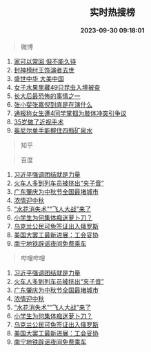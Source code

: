 <div align="center"><h2>实时热搜榜</h2><h4>2023-09-30 09:18:01</h4></div>

> 微博  

1. [家可以常回 但不能久待](https://s.weibo.com/weibo?q=%E5%AE%B6%E5%8F%AF%E4%BB%A5%E5%B8%B8%E5%9B%9E%20%E4%BD%86%E4%B8%8D%E8%83%BD%E4%B9%85%E5%BE%85&t=31&band_rank=1&Refer=top)<br />
2. [封神榜纣王饰演者去世](https://s.weibo.com/weibo?q=%E5%B0%81%E7%A5%9E%E6%A6%9C%E7%BA%A3%E7%8E%8B%E9%A5%B0%E6%BC%94%E8%80%85%E5%8E%BB%E4%B8%96&t=31&band_rank=2&Refer=top)<br />
3. [盛世中华 大美中国](https://s.weibo.com/weibo?q=%23%E7%9B%9B%E4%B8%96%E4%B8%AD%E5%8D%8E%20%E5%A4%A7%E7%BE%8E%E4%B8%AD%E5%9B%BD%23&t=31&band_rank=3&Refer=top)<br />
4. [女子水果里藏49只昆虫入境被查](https://s.weibo.com/weibo?q=%23%E5%A5%B3%E5%AD%90%E6%B0%B4%E6%9E%9C%E9%87%8C%E8%97%8F49%E5%8F%AA%E6%98%86%E8%99%AB%E5%85%A5%E5%A2%83%E8%A2%AB%E6%9F%A5%23&t=31&band_rank=4&Refer=top)<br />
5. [长大后最恐怖的事情之一](https://s.weibo.com/weibo?q=%E9%95%BF%E5%A4%A7%E5%90%8E%E6%9C%80%E6%81%90%E6%80%96%E7%9A%84%E4%BA%8B%E6%83%85%E4%B9%8B%E4%B8%80&t=31&band_rank=5&Refer=top)<br />
6. [张小斐张嘉倪到底是在演什么](https://s.weibo.com/weibo?q=%23%E5%BC%A0%E5%B0%8F%E6%96%90%E5%BC%A0%E5%98%89%E5%80%AA%E5%88%B0%E5%BA%95%E6%98%AF%E5%9C%A8%E6%BC%94%E4%BB%80%E4%B9%88%23&t=31&band_rank=6&Refer=top)<br />
7. [通报称女生遭4同学掌掴为肢体冲突引争议](https://s.weibo.com/weibo?q=%23%E9%80%9A%E6%8A%A5%E7%A7%B0%E5%A5%B3%E7%94%9F%E9%81%AD4%E5%90%8C%E5%AD%A6%E6%8E%8C%E6%8E%B4%E4%B8%BA%E8%82%A2%E4%BD%93%E5%86%B2%E7%AA%81%E5%BC%95%E4%BA%89%E8%AE%AE%23&t=31&band_rank=7&Refer=top)<br />
8. [35岁做了近视手术](https://s.weibo.com/weibo?q=35%E5%B2%81%E5%81%9A%E4%BA%86%E8%BF%91%E8%A7%86%E6%89%8B%E6%9C%AF&t=31&band_rank=8&Refer=top)<br />
9. [奥尼尔单手能握住四瓶矿泉水](https://s.weibo.com/weibo?q=%23%E5%A5%A5%E5%B0%BC%E5%B0%94%E5%8D%95%E6%89%8B%E8%83%BD%E6%8F%A1%E4%BD%8F%E5%9B%9B%E7%93%B6%E7%9F%BF%E6%B3%89%E6%B0%B4%23&t=31&band_rank=9&Refer=top)<br />

> 知乎  


> 百度  

1. [习近平强调团结就是力量](https://www.baidu.com/s?wd=%E4%B9%A0%E8%BF%91%E5%B9%B3%E5%BC%BA%E8%B0%83%E5%9B%A2%E7%BB%93%E5%B0%B1%E6%98%AF%E5%8A%9B%E9%87%8F&sa=fyb_news&rsv_dl=fyb_news)<br />
2. [火车人多到列车员被挤出“夹子音”](https://www.baidu.com/s?wd=%E7%81%AB%E8%BD%A6%E4%BA%BA%E5%A4%9A%E5%88%B0%E5%88%97%E8%BD%A6%E5%91%98%E8%A2%AB%E6%8C%A4%E5%87%BA%E2%80%9C%E5%A4%B9%E5%AD%90%E9%9F%B3%E2%80%9D&sa=fyb_news&rsv_dl=fyb_news)<br />
3. [广东肇庆为中秋节全国最堵城市](https://www.baidu.com/s?wd=%E5%B9%BF%E4%B8%9C%E8%82%87%E5%BA%86%E4%B8%BA%E4%B8%AD%E7%A7%8B%E8%8A%82%E5%85%A8%E5%9B%BD%E6%9C%80%E5%A0%B5%E5%9F%8E%E5%B8%82&sa=fyb_news&rsv_dl=fyb_news)<br />
4. [浓情迎中秋](https://www.baidu.com/s?wd=%E6%B5%93%E6%83%85%E8%BF%8E%E4%B8%AD%E7%A7%8B&sa=fyb_news&rsv_dl=fyb_news)<br />
5. [“水花消失术”“飞人大战”来了](https://www.baidu.com/s?wd=%E2%80%9C%E6%B0%B4%E8%8A%B1%E6%B6%88%E5%A4%B1%E6%9C%AF%E2%80%9D%E2%80%9C%E9%A3%9E%E4%BA%BA%E5%A4%A7%E6%88%98%E2%80%9D%E6%9D%A5%E4%BA%86&sa=fyb_news&rsv_dl=fyb_news)<br />
6. [小学生为何集体痴迷萝卜刀？](https://www.baidu.com/s?wd=%E5%B0%8F%E5%AD%A6%E7%94%9F%E4%B8%BA%E4%BD%95%E9%9B%86%E4%BD%93%E7%97%B4%E8%BF%B7%E8%90%9D%E5%8D%9C%E5%88%80%EF%BC%9F&sa=fyb_news&rsv_dl=fyb_news)<br />
7. [乌克兰公民可免签证出入俄罗斯](https://www.baidu.com/s?wd=%E4%B9%8C%E5%85%8B%E5%85%B0%E5%85%AC%E6%B0%91%E5%8F%AF%E5%85%8D%E7%AD%BE%E8%AF%81%E5%87%BA%E5%85%A5%E4%BF%84%E7%BD%97%E6%96%AF&sa=fyb_news&rsv_dl=fyb_news)<br />
8. [美国大罢工最新进展：工会妥协](https://www.baidu.com/s?wd=%E7%BE%8E%E5%9B%BD%E5%A4%A7%E7%BD%A2%E5%B7%A5%E6%9C%80%E6%96%B0%E8%BF%9B%E5%B1%95%EF%BC%9A%E5%B7%A5%E4%BC%9A%E5%A6%A5%E5%8D%8F&sa=fyb_news&rsv_dl=fyb_news)<br />
9. [南宁地铁辟谣夜间免费乘车](https://www.baidu.com/s?wd=%E5%8D%97%E5%AE%81%E5%9C%B0%E9%93%81%E8%BE%9F%E8%B0%A3%E5%A4%9C%E9%97%B4%E5%85%8D%E8%B4%B9%E4%B9%98%E8%BD%A6&sa=fyb_news&rsv_dl=fyb_news)<br />

> 哔哩哔哩  

1. [习近平强调团结就是力量](https://www.baidu.com/s?wd=%E4%B9%A0%E8%BF%91%E5%B9%B3%E5%BC%BA%E8%B0%83%E5%9B%A2%E7%BB%93%E5%B0%B1%E6%98%AF%E5%8A%9B%E9%87%8F&sa=fyb_news&rsv_dl=fyb_news)<br />
2. [火车人多到列车员被挤出“夹子音”](https://www.baidu.com/s?wd=%E7%81%AB%E8%BD%A6%E4%BA%BA%E5%A4%9A%E5%88%B0%E5%88%97%E8%BD%A6%E5%91%98%E8%A2%AB%E6%8C%A4%E5%87%BA%E2%80%9C%E5%A4%B9%E5%AD%90%E9%9F%B3%E2%80%9D&sa=fyb_news&rsv_dl=fyb_news)<br />
3. [广东肇庆为中秋节全国最堵城市](https://www.baidu.com/s?wd=%E5%B9%BF%E4%B8%9C%E8%82%87%E5%BA%86%E4%B8%BA%E4%B8%AD%E7%A7%8B%E8%8A%82%E5%85%A8%E5%9B%BD%E6%9C%80%E5%A0%B5%E5%9F%8E%E5%B8%82&sa=fyb_news&rsv_dl=fyb_news)<br />
4. [浓情迎中秋](https://www.baidu.com/s?wd=%E6%B5%93%E6%83%85%E8%BF%8E%E4%B8%AD%E7%A7%8B&sa=fyb_news&rsv_dl=fyb_news)<br />
5. [“水花消失术”“飞人大战”来了](https://www.baidu.com/s?wd=%E2%80%9C%E6%B0%B4%E8%8A%B1%E6%B6%88%E5%A4%B1%E6%9C%AF%E2%80%9D%E2%80%9C%E9%A3%9E%E4%BA%BA%E5%A4%A7%E6%88%98%E2%80%9D%E6%9D%A5%E4%BA%86&sa=fyb_news&rsv_dl=fyb_news)<br />
6. [小学生为何集体痴迷萝卜刀？](https://www.baidu.com/s?wd=%E5%B0%8F%E5%AD%A6%E7%94%9F%E4%B8%BA%E4%BD%95%E9%9B%86%E4%BD%93%E7%97%B4%E8%BF%B7%E8%90%9D%E5%8D%9C%E5%88%80%EF%BC%9F&sa=fyb_news&rsv_dl=fyb_news)<br />
7. [乌克兰公民可免签证出入俄罗斯](https://www.baidu.com/s?wd=%E4%B9%8C%E5%85%8B%E5%85%B0%E5%85%AC%E6%B0%91%E5%8F%AF%E5%85%8D%E7%AD%BE%E8%AF%81%E5%87%BA%E5%85%A5%E4%BF%84%E7%BD%97%E6%96%AF&sa=fyb_news&rsv_dl=fyb_news)<br />
8. [美国大罢工最新进展：工会妥协](https://www.baidu.com/s?wd=%E7%BE%8E%E5%9B%BD%E5%A4%A7%E7%BD%A2%E5%B7%A5%E6%9C%80%E6%96%B0%E8%BF%9B%E5%B1%95%EF%BC%9A%E5%B7%A5%E4%BC%9A%E5%A6%A5%E5%8D%8F&sa=fyb_news&rsv_dl=fyb_news)<br />
9. [南宁地铁辟谣夜间免费乘车](https://www.baidu.com/s?wd=%E5%8D%97%E5%AE%81%E5%9C%B0%E9%93%81%E8%BE%9F%E8%B0%A3%E5%A4%9C%E9%97%B4%E5%85%8D%E8%B4%B9%E4%B9%98%E8%BD%A6&sa=fyb_news&rsv_dl=fyb_news)<br />
